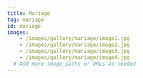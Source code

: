 ```yaml
---
title: Mariage
tag: mariage
id: mariage
images:
    - /images/gallery/mariage/image1.jpg
    - /images/gallery/mariage/image2.jpg
    - /images/gallery/mariage/image3.jpg
    - /images/gallery/mariage/image4.jpg
  # Add more image paths or URLs as needed
---
```

